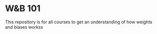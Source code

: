 # W&B 101 

This repository is for all courses to get an understanding of how weights  and biases workss
